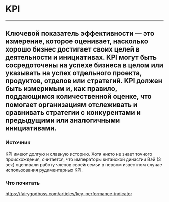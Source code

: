 # KPI
---
Ключевой показатель эффективности — это измерение, которое оценивает, насколько хорошо бизнес достигает своих целей в деятельности и инициативах. KPI могут быть сосредоточены на успехе бизнеса в целом или указывать на успех отдельного проекта, продуктов, отделов или стратегий. KPI должен быть измеримым и, как правило, поддающимся количественной оценке, что помогает организациям отслеживать и сравнивать стратегии с конкурентами и предыдущими или аналогичными инициативами.
---
### Источник
KPI имеют долгую и славную историю. Хотя никто не знает точного происхождения, считается, что императоры китайской династии Вэй (3 век) оценивали работу членов своей семьи в первом известном случае использования рудиментарных KPI.

### Что почитать
https://fairygodboss.com/articles/key-performance-indicator